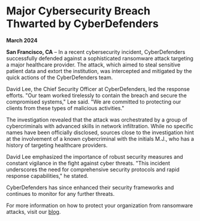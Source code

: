 # Major Cybersecurity Breach Thwarted by CyberDefenders

**March 2024**

**San Francisco, CA** – In a recent cybersecurity incident, CyberDefenders successfully defended against a sophisticated ransomware attack targeting a major healthcare provider. The attack, which aimed to steal sensitive patient data and extort the institution, was intercepted and mitigated by the quick actions of the CyberDefenders team.

David Lee, the Chief Security Officer at CyberDefenders, led the response efforts. "Our team worked tirelessly to contain the breach and secure the compromised systems," Lee said. "We are committed to protecting our clients from these types of malicious activities."

The investigation revealed that the attack was orchestrated by a group of cybercriminals with advanced skills in network infiltration. While no specific names have been officially disclosed, sources close to the investigation hint at the involvement of a known cybercriminal with the initials M.J., who has a history of targeting healthcare providers.

David Lee emphasized the importance of robust security measures and constant vigilance in the fight against cyber threats. "This incident underscores the need for comprehensive security protocols and rapid response capabilities," he stated.

CyberDefenders has since enhanced their security frameworks and continues to monitor for any further threats.

For more information on how to protect your organization from ransomware attacks, visit our [blog](https://www.cyberdefenders.com/blog).
